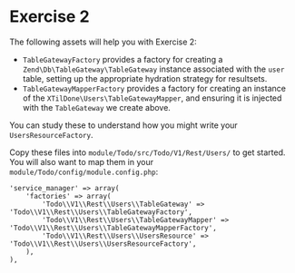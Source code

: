 Exercise 2
==========

The following assets will help you with Exercise 2:

- `TableGatewayFactory` provides a factory for creating a
  `Zend\Db\TableGateway\TableGateway` instance associated with the `user` table,
  setting up the appropriate hydration strategy for resultsets.
- `TableGatewayMapperFactory` provides a factory for creating an instance of the
  `XTilDone\Users\TableGatewayMapper`, and ensuring it is injected with the
  `TableGateway` we create above.

You can study these to understand how you might write your `UsersResourceFactory`.

Copy these files into `module/Todo/src/Todo/V1/Rest/Users/` to get started. You
will also want to map them in your `module/Todo/config/module.config.php`:

    'service_manager' => array(
        'factories' => array(
            'Todo\\V1\\Rest\\Users\\TableGateway' => 'Todo\\V1\\Rest\\Users\\TableGatewayFactory',
            'Todo\\V1\\Rest\\Users\\TableGatewayMapper' => 'Todo\\V1\\Rest\\Users\\TableGatewayMapperFactory',
            'Todo\\V1\\Rest\\Users\\UsersResource' => 'Todo\\V1\\Rest\\Users\\UsersResourceFactory',
        ),
    ),
